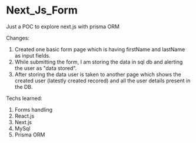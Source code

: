 # Next_Js_Form
Just a POC to explore next.js with prisma ORM

Changes:
1. Created one basic form page which is having firstName and lastName as input fields.
2. While submitting the form, I am storing the data in sql db and alerting the user as "data stored".
3. After storing the data user is taken to another page which shows the created user (latestly created recored) and all the user details present in the DB.

Techs learned:
1. Forms handling
2. React.js
3. Next.js
4. MySql
5. Prisma ORM